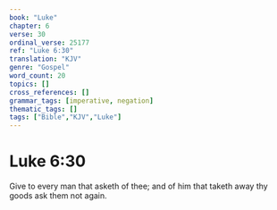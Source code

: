 ```yaml
---
book: "Luke"
chapter: 6
verse: 30
ordinal_verse: 25177
ref: "Luke 6:30"
translation: "KJV"
genre: "Gospel"
word_count: 20
topics: []
cross_references: []
grammar_tags: [imperative, negation]
thematic_tags: []
tags: ["Bible","KJV","Luke"]
---
```


# Luke 6:30

Give to every man that asketh of thee; and of him that taketh away thy goods ask them not again.
